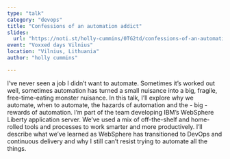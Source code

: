 ```yaml
---
type: "talk"
category: "devops"
title: "Confessions of an automation addict"
slides:
  url: "https://noti.st/holly-cummins/0TG2td/confessions-of-an-automation-addict"
event: "Voxxed days Vilnius"
location: "Vilnius, Lithuania"
author: "holly cummins"

---
```

I’ve never seen a job I didn’t want to automate. Sometimes it’s worked out well, sometimes automation has turned a small nuisance into a big, fragile, free-time-eating monster nuisance. In this talk, I’ll explore why we automate, when to automate, the hazards of automation and the - big - rewards of automation. I’m part of the team developing IBM’s WebSphere Liberty application server. We’ve used a mix of off-the-shelf and home-rolled tools and processes to work smarter and more productively. I’ll describe what we’ve learned as WebSphere has transitioned to DevOps and continuous delivery and why I still can’t resist trying to automate all the things.
